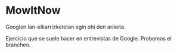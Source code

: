 # MowItNow

Googlen lan-elkarrizketetan egin ohi den ariketa.

Ejercicio que se suele hacer en entrevistas de Google. Probemos el brancheo.
